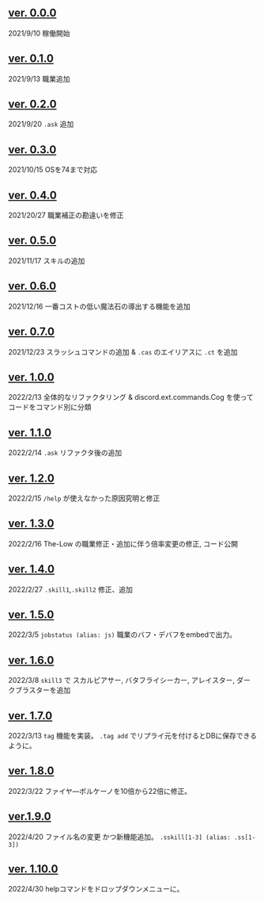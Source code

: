 ## [ver. 0.0.0](https://discord.com/channels/885757485871398985/885767301465509940/885771035079757854)
2021/9/10 稼働開始

## [ver. 0.1.0](https://discord.com/channels/885757485871398985/885767301465509940/886805673462091806)
2021/9/13 職業追加

## [ver. 0.2.0](https://discord.com/channels/885757485871398985/885767301465509940/889376422643245106)
2021/9/20 `.ask` 追加

## [ver. 0.3.0](https://discord.com/channels/885757485871398985/885767301465509940/898411033625002014)
2021/10/15 OSを74まで対応

## [ver. 0.4.0](https://discord.com/channels/885757485871398985/885767301465509940/889376422643245106)
2021/20/27 職業補正の勘違いを修正

## [ver. 0.5.0](https://discord.com/channels/885757485871398985/885767301465509940/910455346840080385)
2021/11/17 スキルの追加

## [ver. 0.6.0](https://discord.com/channels/885757485871398985/885767301465509940/920907276389343262)
2021/12/16 一番コストの低い魔法石の導出する機能を追加

## [ver. 0.7.0](https://discord.com/channels/885757485871398985/885767301465509940/923501410648199168)
2021/12/23 スラッシュコマンドの追加 & `.cas` のエイリアスに `.ct` を追加

## [ver. 1.0.0](https://discord.com/channels/885757485871398985/885767301465509940/942369115656552468)
2022/2/13 全体的なリファクタリング & discord.ext.commands.Cog を使ってコードをコマンド別に分類

## [ver. 1.1.0](https://discord.com/channels/885757485871398985/885767301465509940/943018733385965609)

2022/2/14 `.ask` リファクタ後の追加

## [ver. 1.2.0](https://discord.com/channels/885757485871398985/885767301465509940/943018733385965609)

2022/2/15 `/help` が使えなかった原因究明と修正

## [ver. 1.3.0](https://discord.com/channels/885757485871398985/885767301465509940/943458967240192043)
2022/2/16 The-Low の職業修正・追加に伴う倍率変更の修正, コード公開

## [ver. 1.4.0](https://discord.com/channels/885757485871398985/885767301465509940/947376679234465862)
2022/2/27 `.skill1`,`.skill2` 修正、追加

## [ver. 1.5.0](https://discord.com/channels/885757485871398985/885767301465509940/949583525554847775)
2022/3/5 `jobstatus (alias: js)` 職業のバフ・デバフをembedで出力。

## [ver. 1.6.0](https://discord.com/channels/885757485871398985/885767301465509940/950617355497668658)
2022/3/8 `skill3` で スカルピアサー, バタフライシーカー, アレイスター, ダークブラスターを追加

## [ver. 1.7.0](https://discord.com/channels/885757485871398985/885767301465509940/952481294967787530)
2022/3/13 `tag` 機能を実装。 `.tag add` でリプライ元を付けるとDBに保存できるように。

## [ver. 1.8.0](https://discord.com/channels/885757485871398985/885767301465509940/955614889022459905)
2022/3/22 ファイヤ―ボルケーノを10倍から22倍に修正。

## [ver.1.9.0](https://discord.com/channels/885757485871398985/885767301465509940/968053639484690432)
2022/4/20 ファイル名の変更 かつ新機能追加。 `.sskill[1-3] (alias: .ss[1-3])`

## [ver. 1.10.0](https://discord.com/channels/885757485871398985/885767301465509940/969880918250618910)
2022/4/30 helpコマンドをドロップダウンメニューに。

